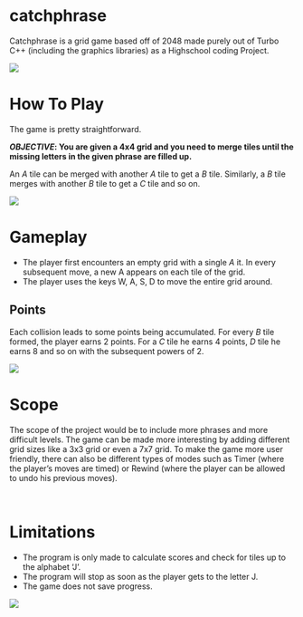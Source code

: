 # catchphrase
Catchphrase is a grid game based off of 2048 made purely out of Turbo C++ (including the graphics libraries) as a Highschool coding Project.

<img src="https://github.com/halfling9/catchphrase/blob/master/outputs/Screenshot%20(24).png?raw=true" />
<br>

# How To Play

The game is pretty straightforward. 

___OBJECTIVE_: You are given a 4x4 grid and you need to merge tiles until the missing letters in the given phrase are filled up.__

An _A_ tile can be merged with another _A_ tile to get a _B_ tile. Similarly, a _B_ tile merges with another _B_ tile to get a _C_ tile and so on.

<img src="https://github.com/halfling9/catchphrase/blob/master/outputs/Screenshot%20(26).png?raw=true" />
<br>

# Gameplay
  
- The player first encounters an empty grid with a single _A_ it. In every subsequent move, a new A appears on each tile of the grid.
- The player uses the keys W, A, S, D to move the entire grid around.


## Points

Each collision leads to some points being accumulated. For every _B_ tile formed, the player earns 2 points. For a _C_ tile he earns 4 points, _D_ tile he earns 8 and so on with the subsequent powers of 2.

<img src="https://github.com/halfling9/catchphrase/blob/master/outputs/Screenshot%20(44).png?raw=true" />

<br>

# Scope

The scope of the project would be to include more phrases and more difficult levels. The game can be made more interesting by adding different grid sizes like a 3x3 grid or even a 7x7 grid. To make the game more user friendly, there can also be different types of modes such as Timer (where the player’s moves are timed) or Rewind (where the player can be allowed to undo his previous moves). 

<br>

# Limitations

- The program is only made to calculate scores and check for tiles up to the alphabet ‘J’.
- The program will stop as soon as the player gets to the letter J.
- The game does not save progress.

<img src="https://github.com/halfling9/catchphrase/blob/master/outputs/Screenshot%20(45).png?raw=true" />
